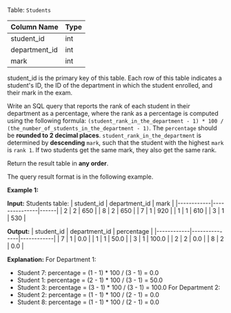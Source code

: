﻿
Table:  `Students`

| Column Name   | Type |
|---------------|------|
| student_id    | int  |
| department_id | int  |
| mark          | int  |

student_id is the primary key of this table.
Each row of this table indicates a student's ID, the ID of the department in which the student enrolled, and their mark in the exam.

Write an SQL query that reports the rank of each student in their department as a percentage, where the rank as a percentage is computed using the following formula:  `(student_rank_in_the_department - 1) * 100 / (the_number_of_students_in_the_department - 1)`. The  `percentage`  should be  **rounded to 2 decimal places**.  `student_rank_in_the_department`  is determined by  **descending**  `mark`, such that the student with the highest  `mark`  is  `rank 1`. If two students get the same mark, they also get the same rank.

Return the result table in  **any order**.

The query result format is in the following example.

**Example 1:**

**Input:** 
Students table:
| student_id | department_id | mark |
|------------|---------------|------|
| 2          | 2             | 650  |
| 8          | 2             | 650  |
| 7          | 1             | 920  |
| 1          | 1             | 610  |
| 3          | 1             | 530  |

**Output:** 
| student_id | department_id | percentage |
|------------|---------------|------------|
| 7          | 1             | 0.0        |
| 1          | 1             | 50.0       |
| 3          | 1             | 100.0      |
| 2          | 2             | 0.0        |
| 8          | 2             | 0.0        |

**Explanation:** 
For Department 1:
 - Student 7: percentage = (1 - 1) * 100 / (3 - 1) = 0.0
 - Student 1: percentage = (2 - 1) * 100 / (3 - 1) = 50.0
 - Student 3: percentage = (3 - 1) * 100 / (3 - 1) = 100.0
For Department 2:
 - Student 2: percentage = (1 - 1) * 100 / (2 - 1) = 0.0
 - Student 8: percentage = (1 - 1) * 100 / (2 - 1) = 0.0
